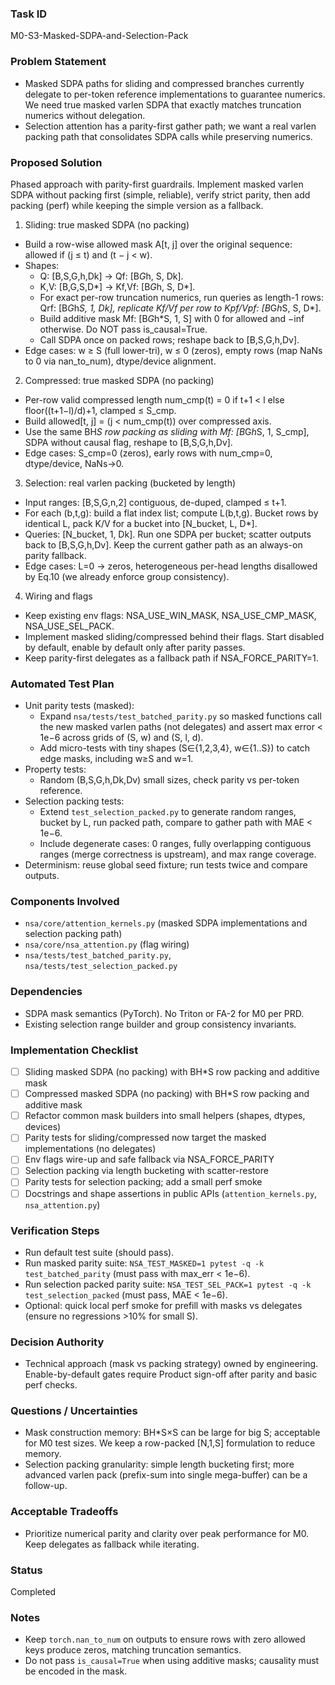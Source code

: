 ### Task ID
M0-S3-Masked-SDPA-and-Selection-Pack

### Problem Statement
- Masked SDPA paths for sliding and compressed branches currently delegate to per-token reference implementations to guarantee numerics. We need true masked varlen SDPA that exactly matches truncation numerics without delegation.
- Selection attention has a parity-first gather path; we want a real varlen packing path that consolidates SDPA calls while preserving numerics.

### Proposed Solution

Phased approach with parity-first guardrails. Implement masked varlen SDPA without packing first (simple, reliable), verify strict parity, then add packing (perf) while keeping the simple version as a fallback.

1) Sliding: true masked SDPA (no packing)
- Build a row-wise allowed mask A[t, j] over the original sequence: allowed if (j ≤ t) and (t − j < w).
- Shapes:
  - Q: [B,S,G,h,Dk] → Qf: [B*G*h, S, Dk].
  - K,V: [B,G,S,D*] → Kf,Vf: [B*G*h, S, D*].
  - For exact per-row truncation numerics, run queries as length-1 rows: Qrf: [B*G*h*S, 1, Dk], replicate Kf/Vf per row to Kpf/Vpf: [B*G*h*S, S, D*].
  - Build additive mask Mf: [B*G*h*S, 1, S] with 0 for allowed and −inf otherwise. Do NOT pass is_causal=True.
  - Call SDPA once on packed rows; reshape back to [B,S,G,h,Dv].
- Edge cases: w ≥ S (full lower-tri), w ≤ 0 (zeros), empty rows (map NaNs to 0 via nan_to_num), dtype/device alignment.

2) Compressed: true masked SDPA (no packing)
- Per-row valid compressed length num_cmp(t) = 0 if t+1 < l else floor((t+1−l)/d)+1, clamped ≤ S_cmp.
- Build allowed[t, j] = (j < num_cmp(t)) over compressed axis.
- Use the same BH*S row packing as sliding with Mf: [B*G*h*S, 1, S_cmp], SDPA without causal flag, reshape to [B,S,G,h,Dv].
- Edge cases: S_cmp=0 (zeros), early rows with num_cmp=0, dtype/device, NaNs→0.

3) Selection: real varlen packing (bucketed by length)
- Input ranges: [B,S,G,n,2] contiguous, de-duped, clamped ≤ t+1.
- For each (b,t,g): build a flat index list; compute L(b,t,g). Bucket rows by identical L, pack K/V for a bucket into [N_bucket, L, D*].
- Queries: [N_bucket, 1, Dk]. Run one SDPA per bucket; scatter outputs back to [B,S,G,h,Dv]. Keep the current gather path as an always-on parity fallback.
- Edge cases: L=0 → zeros, heterogeneous per-head lengths disallowed by Eq.10 (we already enforce group consistency).

4) Wiring and flags
- Keep existing env flags: NSA_USE_WIN_MASK, NSA_USE_CMP_MASK, NSA_USE_SEL_PACK.
- Implement masked sliding/compressed behind their flags. Start disabled by default, enable by default only after parity passes.
- Keep parity-first delegates as a fallback path if NSA_FORCE_PARITY=1.

### Automated Test Plan
- Unit parity tests (masked):
  - Expand `nsa/tests/test_batched_parity.py` so masked functions call the new masked varlen paths (not delegates) and assert max error < 1e−6 across grids of (S, w) and (S, l, d).
  - Add micro-tests with tiny shapes (S∈{1,2,3,4}, w∈{1..S}) to catch edge masks, including w≥S and w=1.
- Property tests:
  - Random (B,S,G,h,Dk,Dv) small sizes, check parity vs per-token reference.
- Selection packing tests:
  - Extend `test_selection_packed.py` to generate random ranges, bucket by L, run packed path, compare to gather path with MAE < 1e−6.
  - Include degenerate cases: 0 ranges, fully overlapping contiguous ranges (merge correctness is upstream), and max range coverage.
- Determinism: reuse global seed fixture; run tests twice and compare outputs.

### Components Involved
- `nsa/core/attention_kernels.py` (masked SDPA implementations and selection packing path)
- `nsa/core/nsa_attention.py` (flag wiring)
- `nsa/tests/test_batched_parity.py`, `nsa/tests/test_selection_packed.py`

### Dependencies
- SDPA mask semantics (PyTorch). No Triton or FA-2 for M0 per PRD.
- Existing selection range builder and group consistency invariants.

### Implementation Checklist
- [ ] Sliding masked SDPA (no packing) with BH*S row packing and additive mask
- [ ] Compressed masked SDPA (no packing) with BH*S row packing and additive mask
- [ ] Refactor common mask builders into small helpers (shapes, dtypes, devices)
- [ ] Parity tests for sliding/compressed now target the masked implementations (no delegates)
- [ ] Env flags wire-up and safe fallback via NSA_FORCE_PARITY
- [ ] Selection packing via length bucketing with scatter-restore
- [ ] Parity tests for selection packing; add a small perf smoke
- [ ] Docstrings and shape assertions in public APIs (`attention_kernels.py`, `nsa_attention.py`)

### Verification Steps
- Run default test suite (should pass).
- Run masked parity suite: `NSA_TEST_MASKED=1 pytest -q -k test_batched_parity` (must pass with max_err < 1e−6).
- Run selection packed parity suite: `NSA_TEST_SEL_PACK=1 pytest -q -k test_selection_packed` (must pass, MAE < 1e−6).
- Optional: quick local perf smoke for prefill with masks vs delegates (ensure no regressions >10% for small S).

### Decision Authority
- Technical approach (mask vs packing strategy) owned by engineering. Enable-by-default gates require Product sign-off after parity and basic perf checks.

### Questions / Uncertainties
- Mask construction memory: BH*S×S can be large for big S; acceptable for M0 test sizes. We keep a row-packed [N,1,S] formulation to reduce memory.
- Selection packing granularity: simple length bucketing first; more advanced varlen pack (prefix-sum into single mega-buffer) can be a follow-up.

### Acceptable Tradeoffs
- Prioritize numerical parity and clarity over peak performance for M0. Keep delegates as fallback while iterating.

### Status
Completed

### Notes
- Keep `torch.nan_to_num` on outputs to ensure rows with zero allowed keys produce zeros, matching truncation semantics.
- Do not pass `is_causal=True` when using additive masks; causality must be encoded in the mask.

